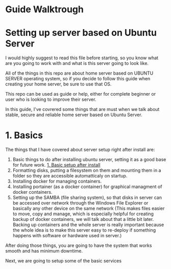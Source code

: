 # Guide Walktrough

# Setting up server based on Ubuntu Server

I would highly suggest to read this file before starting, so you know what are you going to work with and what is this server going to look like.

All of the things in this repo are about home server based on UBUNTU SERVER operating system, so if you decide to follow this guide when creating your home server, be sure to use that OS.

This repo can be used as guide or help, either for complete beginner or user who is looking to improve their server.



In this guide, I've covrered some things that are must when we talk about stable, secure and reliable home server based on Ubuntu Server.

# 1. Basics

The things that I have covered about server setup right after install are:

  1. Basic things to do after installing ubuntu server, setting it as a good base for future work. [1. Basic setup after install](https://github.com/vedo1201/homeserver/tree/305d5230aab1b51f3a665f31999d219bb5662232/1.%20Basic%20setup%20after%20install)
  2. Formatting disks, putting a filesystem on them and mounting them in a folder so they are accessible automatticaly on startup.
  3. Installing docker for managing containers.
  4. Installing portainer (as a docker container) for graphical managment of docker containers.
  5. Setting up the SAMBA (file sharing system), so that disks in server can be accessed over network through the Windows File Explorer or basically any other device on the same network
      (This makes files easier to move, copy and manage, which is especially helpful for creating backup of docker containers, we will talk about that a little bit later.
      Backing up containers and the whole server is really important because the whole idea is to make this server easy to re-deploy if something happens with software or hardware used in server.)

After doing those things, you are going to have the system that works smooth and has minimum downtime. 

Next, we are going to setup some of the basic services
